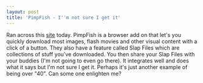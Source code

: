 ```yaml
---
layout: post  
title: 'PimpFish - I''m not sure I get it'
---
```

Ran across this [site](http://pimpfish.com/) today. PimpFish is a browser add on that let's you quickly download most images, flash movies and other visual content with a click of a button. They also have a feature called Slap Files which are collections of stuff you've downloaded. You then share your Slap Files with your buddies (I'm not going to even go there). It integrates well and does what it says but I'm not sure I get it. Perhaps it's just another example of being over "40". Can some one enlighten me?
